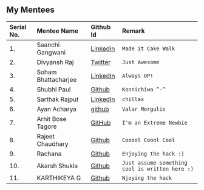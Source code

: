 ## My Mentees

| Serial No. | Mentee Name | Github Id  | Remark |
|:--|:--|:--|:--|
| 1. | Saanchi Gangwani | [Linkedin](https://www.linkedin.com/in/saanchi-gangwani-b68002182/)  | `Made it Cake Walk`  |
| 2. | Divyansh Raj | [Twitter](https://twitter.com/divyanshraj04) | `Just Awesome` |
| 3. | Soham Bhattacharjee | [LinkedIn](https://www.linkedin.com/in/sohambhattacharjee/)  | `Always OP!` |
| 4. | Shubhi Paul | [Github](https://github.com/Shubhi-Paul)  | `Konnichiwa ^-^` |
| 5. | Sarthak Rajput | [LinkedIn](https://www.linkedin.com/in/sarthak-rajput-6b924a15b/)  | `chillax` |
| 6. | Ayan Acharya | [github](https://github.com/AveAng02) | `Valar Morgulis` |
| 7. | Arhit Bose Tagore | [GitHub](https://github.com/CaptAlpha)  | `I'm an Extreme Newbie` |
| 8. | Rajeet Chaudhary | [Github](https://github.com/Rajeet10)  | `Cooool Coool Cool` |
| 9. | Rachana | [Github](https://github.com/rachana-singh27) | `Enjoying the hack :)` |
| 10. | Akarsh Shukla | [Github](https://github.com/akarsh1263) | `Just assume something cool is written here :)` |
| 11. | KARTHIKEYA  G| [Github](https://github.com/Karthilearns) | `Njoying the hack` |
